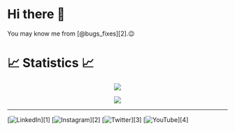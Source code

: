 # Hi there 👋

You may know me from [@bugs_fixes][2].😉


# 📈 Statistics 📈
<p align="center">
  <img src="https://komarev.com/ghpvc/?username=PansaraPriyanshi&color=blueviolet&style=flat">
</p>

<p align="center">
  <a href="https://github.com/PansaraPriyanshi">
<!--     <img src="https://github-readme-stats.vercel.app/api?username=PansaraPriyanshi&show_icons=true&theme=github_dark&hide_border=true" /> -->
    <img src="https://github-readme-streak-stats.herokuapp.com/?user=PansaraPriyanshi&theme=github-dark-blue&hide_border=true" />

[//]: # (    <img src="https://activity-graph.herokuapp.com/graph?username=PansaraPriyanshi&theme=react-dark" />)
</a>
</p>


<!-- <p  align="center">
<img src="https://user-images.githubusercontent.com/73097560/115834477-dbab4500-a447-11eb-908a-139a6edaec5c.gif">             
<br> -->
<hr>

</div>
<p>
  
</p>


[![LinkedIn](https://img.shields.io/badge/LinkedIn-0077B5?style=for-the-badge&logo=linkedin&logoColor=white)][1]
[![Instagram](https://img.shields.io/badge/Instagram-E4405F?style=for-the-badge&logo=instagram&logoColor=white)][2]
[![Twitter](https://img.shields.io/badge/Twitter-1DA1F2?style=for-the-badge&logo=twitter&logoColor=white)][3]
[![YouTube](https://img.shields.io/badge/YouTube-red?style=for-the-badge&logo=youtube&logoColor=white)][4]




